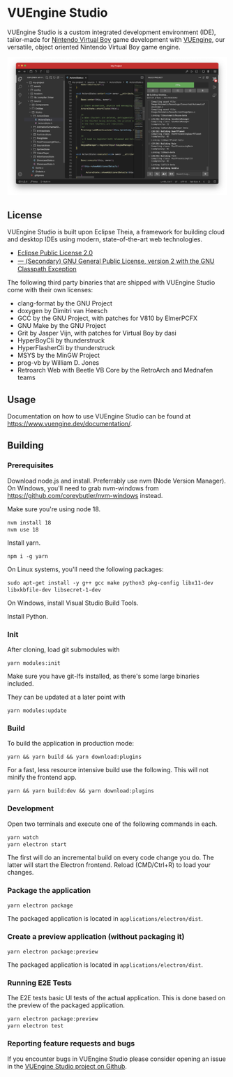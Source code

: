# VUEngine Studio

VUEngine Studio is a custom integrated development environment (IDE), tailor-made for [Nintendo Virtual Boy](https://www.virtual-boy.com) game development with [VUEngine](https://github.com/VUEngine/VUEngine-Core), our versatile, object oriented Nintendo Virtual Boy game engine.

![](VUEngine-Studio.png?raw=true)

## License

VUEngine Studio is built upon Eclipse Theia, a framework for building cloud and desktop IDEs using modern, state-of-the-art web technologies.

- [Eclipse Public License 2.0](LICENSE)
- [一 (Secondary) GNU General Public License, version 2 with the GNU Classpath Exception](LICENSE)

The following third party binaries that are shipped with VUEngine Studio come with their own licenses:

- clang-format by the GNU Project
- doxygen by Dimitri van Heesch
- GCC by the GNU Project, with patches for V810 by ElmerPCFX
- GNU Make by the GNU Project
- Grit by Jasper Vijn, with patches for Virtual Boy by dasi
- HyperBoyCli by thunderstruck
- HyperFlasherCli by thunderstruck
- MSYS by the MinGW Project
- prog-vb by William D. Jones
- Retroarch Web with Beetle VB Core by the RetroArch and Mednafen teams

## Usage

Documentation on how to use VUEngine Studio can be found at https://www.vuengine.dev/documentation/.

## Building

### Prerequisites

Download node.js and install. Preferrably use nvm (Node Version Manager). On Windows, you'll need to grab nvm-windows from https://github.com/coreybutler/nvm-windows instead.

Make sure you're using node 18.

    nvm install 18
    nvm use 18

Install yarn.

    npm i -g yarn

On Linux systems, you'll need the following packages:

    sudo apt-get install -y g++ gcc make python3 pkg-config libx11-dev libxkbfile-dev libsecret-1-dev

On Windows, install Visual Studio Build Tools.

Install Python.

### Init

After cloning, load git submodules with

    yarn modules:init

Make sure you have git-lfs installed, as there's some large binaries included.

They can be updated at a later point with

    yarn modules:update

### Build

To build the application in production mode:

    yarn && yarn build && yarn download:plugins

For a fast, less resource intensive build use the following. This will not minify the frontend app.

    yarn && yarn build:dev && yarn download:plugins

### Development

Open two terminals and execute one of the following commands in each.

    yarn watch
    yarn electron start

The first will do an incremental build on every code change you do. The latter will start the Electron frontend. Reload (CMD/Ctrl+R) to load your changes.

### Package the application

    yarn electron package

The packaged application is located in `applications/electron/dist`.

### Create a preview application (without packaging it)

    yarn electron package:preview

The packaged application is located in `applications/electron/dist`.

### Running E2E Tests

The E2E tests basic UI tests of the actual application.
This is done based on the preview of the packaged application.

    yarn electron package:preview
    yarn electron test

### Reporting feature requests and bugs

If you encounter bugs in VUEngine Studio please consider opening an issue in the [VUEngine Studio project on Github](https://github.com/VUEngine/VUEngine-Studio/issues/new/choose).
